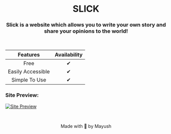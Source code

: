 ﻿[1]: https://mayush.netlify.com/
[2]: https://qphs.fs.quoracdn.net/main-thumb-21978375-100-fongyfspaejdkdjhwmnpiygnmgfdcpqc.jpeg
[3]: https://lh3.googleusercontent.com/SSWVLOekmmFbvxyTFQPQgEGRjxqv7ftYI15l1xfisqTEHFKDBuAy3NsdiSxC-7RDuDM-w8CFOKns13HUKvo1OFUrcy0IS5wynjZ_yIPh4ZQEyB0cRgnZB5Zpb-tVl9Zl7BCHAWCS6uq-7ZAmSxNeAFmYDBnXdOuOA1p-MdnjFOM3r377EQvVpVaQMa2TAxsZEBhCSn6V372cBO8gPW393QgMzJUDmf1OgIYAgRItndnN0kRJByTIkwKDmqYavEWjU2KMrIh358tVdj2ZoQZq9pl8F-CnJKLYkrlb2J6O4Jrui02TF35RSkBEAHZumB32jCsjCAyTkr_4tIZF70CjQBT9pajWrlkotxeaFFehv0XRpZlPhJQnD63XLn3sLNFye2iMPPghlhKtRcLCOhBAJXfle-Ykn6DlN3LxBDA4nv4NZDgFHvTgSYKKXo92lD5_QK2Qji-Jk18fDg8jPV7YgA39qxrBjs2ZA6u-cM-hv-LHd3sz8KiGnL50dZN6XC6R7lE-aZVMJdadQxGnUGWUraFrjruDDb3GRDaOWK-dJ9I_ABqqCFEYSDOuNfJGKWR65jV8vG9CzvoM7rEwYuiXS8HPQMLXnkEx3xocksCsEezkRyczQiCIbsgnDEfRkctAu6h2VE4YH8k0P8Bg4VR2BMA1CHzUc6YRnzJkt1M-apkioc9XfuxKYun5U_OYs6w3zmyu01LhBRMKGGDN-iB6xVlyPPDzhw1-WVjuLVpdqlrloOXB=w1160-h662-no "Visit Slick"

<h1 align="center">SLICK</h1>

<h3 align="center">Slick is a website which allows you to write your own story and share your opinions to the world!</h3>
<br />

|     Features      | Availability |
| :---------------: | :----------: |
|       Free        |      ✔       |
| Easily Accessible |      ✔       |
|   Simple To Use   |      ✔       |

### Site Preview:

[![Site Preview][3]][1]

<br />
<p align="center"> Made with 💛 by Mayush </p>

<!--
[1]: https://mayush.netlify.com/

> SLICK

```sh
hi
hello
wow!!
```

---

<h2 align='center'>hi</h2>

[hello][1]

![alt text][2]

[![alt text][2]][1]
->THIS TEXT IS IN THE CENTER!<-

---

<p align="center">
  <a href="#">hiasdqw</a>
</p>

---

- hi
- wffwf

* efiwkjnfwe
* ewfwfwef

  hello udiqhqw wdhoqudhqowu wuddqd
  uhdqiwhiqudqid wduqdiqh qudwh d

---

_hi_

**hi**

---

`hi heuihewi euwewkuifh we`

---

<p align="center">
  <a href="#">Link 1</a> |
  <a href="#">Link 2</a> |
  <a href="#">Link 3</a>
  <br><br>
  <img src="http://s.4cdn.org/image/title/105.gif">
</p> -->
